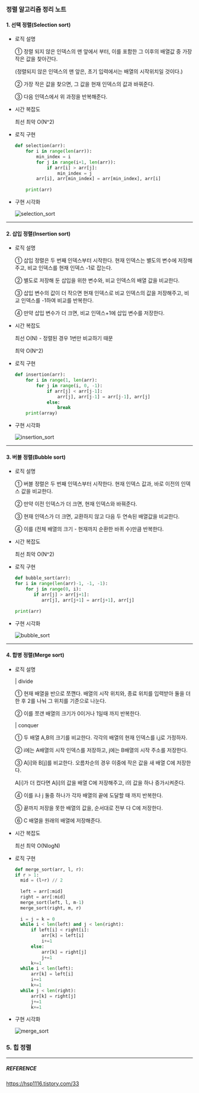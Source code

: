 ### 정렬 알고리즘 정리 노트

#### 1. 선택 정렬(Selection sort)

- 로직 설명
  
    ① 정렬 되지 않은 인덱스의 맨 앞에서 부터, 이를 포함한 그 이후의 배열값 중 가장 작은 값을 찾아간다.

    (정렬되지 않은 인덱스의 맨 앞은, 초기 입력에서는 배열의 시작위치일 것이다.)

    ② 가장 작은 값을 찾으면, 그 값을 현재 인덱스의 값과 바꿔준다.

    ③ 다음 인덱스에서 위 과정을 반복해준다.

- 시간 복잡도

    최선 최악 O(N^2)

- 로직 구현

    ```python
    def selection(arr):
        for i in range(len(arr)):
            min_index = i
            for j in range(i+1, len(arr)):
                if arr[i] > arr[j]:
                    min_index = j
            arr[i], arr[min_index] = arr[min_index], arr[i]
            
        print(arr)
    ```

- 구현 시각화

    ![selection_sort](https://user-images.githubusercontent.com/86646616/160958199-aab17db0-9f06-4b4c-bf7e-e84fe3695751.gif)

***

#### 2. 삽입 정렬(Insertion sort)

- 로직 설명
    
    ① 삽입 정렬은 두 번째 인덱스부터 시작한다. 현재 인덱스는 별도의 변수에 저장해주고, 비교 인덱스를 현재 인덱스 -1로 잡는다.

    ② 별도로 저장해 둔 삽입을 위한 변수와, 비교 인덱스의 배열 값을 비교한다. 

    ③ 삽입 변수의 값이 더 작으면 현재 인덱스로 비교 인덱스의 값을 저장해주고, 비교 인덱스를 -1하여 비교를 반복한다.

    ④ 만약 삽입 변수가 더 크면, 비교 인덱스+1에 삽입 변수를 저장한다.

- 시간 복잡도

    최선 O(N) - 정렬된 경우 1번만 비교하기 때문

    최악 O(N^2)

- 로직 구현

    ```python
    def insertion(arr):
        for i in range(1, len(arr):
            for j in range(i, 0, -1):
                if arr[j] < arr[j-1]:
                    arr[j], arr[j-1] = arr[j-1], arr[j]
                else:
                    break
        print(array)
    ```

- 구현 시각화

    ![insertion_sort](https://user-images.githubusercontent.com/86646616/160963112-cafe9092-a0f2-4624-93aa-69b24444aa7d.gif)

***

#### 3. 버블 정렬(Bubble sort)

- 로직 설명

    ① 버블 정렬은 두 번째 인덱스부터 시작한다. 현재 인덱스 값과, 바로 이전의 인덱스 값을 비교한다.

    ② 만약 이전 인덱스가 더 크면, 현재 인덱스와 바꿔준다. 

    ③ 현재 인덱스가 더 크면, 교환하지 않고 다음 두 연속된 배열값을 비교한다.

    ④ 이를 (전체 배열의 크기 - 현재까지 순환한 바퀴 수)만큼 반복한다.

- 시간 복잡도

    최선 최악 O(N^2)

- 로직 구현

    ```python
    def bubble_sort(arr):
    for i in range(len(arr)-1, -1, -1):
        for j in range(0, i):
           if arr[j] > arr[j+1]:
              arr[j], arr[j+1] = arr[j+1], arr[j]
              
    print(arr)
    ```

- 구현 시각화

    ![bubble_sort](https://user-images.githubusercontent.com/86646616/160966181-8b0992dd-5def-43c0-a37c-8d03d534b6a1.gif)

***

#### 4. 합병 정렬(Merge sort)

- 로직 설명

    | divide

    ① 현재 배열을 반으로 쪼깬다. 배열의 시작 위치와, 종료 위치를 입력받아 둘을 더한 후 2를 나눠 그 위치를 기준으로 나눈다.

    ② 이를 쪼갠 배열의 크기가 0이거나 1일때 까지 반복한다. 

    | conquer

    ① 두 배열 A,B의 크기를 비교한다. 각각의 배열의 현재 인덱스를 i,j로 가정하자.

    ② i에는 A배열의 시작 인덱스를 저장하고, j에는 B배열의 시작 주소를 저장한다.

    ③ A[i]와 B[j]를 비교한다. 오름차순의 경우 이중에 작은 값을 새 배열 C에 저장한다. 

     A[i]가 더 컸다면 A[i]의 값을 배열 C에 저장해주고, i의 값을 하나 증가시켜준다.

    ④ 이를 i나 j 둘중 하나가 각자 배열의 끝에 도달할 때 까지 반복한다.

    ⑤ 끝까지 저장을 못한 배열의 값을, 순서대로 전부 다 C에 저장한다.

    ⑥ C 배열을 원래의 배열에 저장해준다.


- 시간 복잡도

    최선 최악 O(NlogN)

- 로직 구현

     ```python
    def merge_sort(arr, l, r):
    if r > 1:
       mid = (l+r) // 2
       
       left = arr[:mid]
       right = arr[:mid]
       merge_sort(left, l, m-1)
       merge_sort(right, m, r)
       
       i = j = k = 0
       while i < len(left) and j < len(right):
           if left[i] < right[i]:
               arr[k] = left[i]
               i+=1
           else:
               arr[k] = right[j]
               j+=1
           k+=1
       while i < len(left):
           arr[k] = left[i]
           i+=1
           k+=1
       while j < len(right):
           arr[k] = right[j]
           j+=1
           k+=1
    ```


- 구현 시각화

    ![merge_sort](https://user-images.githubusercontent.com/86646616/160966927-9789bee4-4d85-4163-b9f8-9bcf684c9e42.gif)


### 5. 힙 정렬

***
##### REFERENCE

https://hsp1116.tistory.com/33